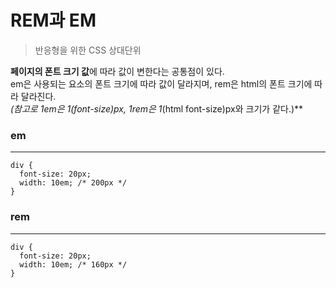 # REM과 EM
  > 반응형을 위한 CSS 상대단위
  
  **페이지의 폰트 크기 값**에 따라 값이 변한다는 공통점이 있다.  
  em은 사용되는 요소의 폰트 크기에 따라 값이 달라지며, rem은 html의 폰트 크기에 따라 달라진다.  
  **(참고로 1em은 1*(font-size)px, 1rem은 1*(html font-size)px와 크기가 같다.)**

  ### em
  -------------------------
    div {
      font-size: 20px;
      width: 10em; /* 200px */
    }

  ### rem
  -------------------------
    div {
      font-size: 20px;
      width: 10em; /* 160px */
    }